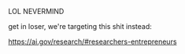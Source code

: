 LOL NEVERMIND

get in loser, we're targeting this shit instead:

https://ai.gov/research/#researchers-entrepreneurs
